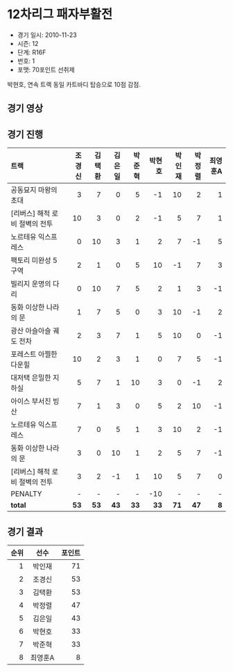 # 12차리그 패자부활전

- 경기 일시: 2010-11-23
- 시즌: 12
- 단계: R16F
- 번호: 1
- 포맷: 70포인트 선취제



박현호, 연속 트랙 동일 카트바디 탑승으로 10점 감점.

## 경기 영상
## 경기 진행

| 트랙 | 조경신 | 김택환 | 김은일 | 박준혁 | 박현호 | 박인재 | 박정렬 | 최영훈A |
|:---|---:|---:|---:|---:|---:|---:|---:|---:|
| 공동묘지 마왕의 초대 | 3 | 7 | 0 | 5 | -1 | 10 | 2 | 1 |
| [리버스] 해적 로비 절벽의 전투 | 10 | 3 | 0 | 2 | -1 | 5 | 7 | 1 |
| 노르테유 익스프레스 | 0 | 10 | 3 | 1 | 2 | 7 | -1 | 5 |
| 팩토리 미완성 5구역 | 2 | 1 | 0 | 5 | 10 | -1 | 7 | 3 |
| 빌리지 운명의 다리 | 0 | 10 | 7 | 5 | 2 | 1 | 3 | -1 |
| 동화 이상한 나라의 문 | 1 | 7 | 5 | 0 | 3 | 10 | -1 | 2 |
| 광산 아슬아슬 궤도 전차 | 2 | 3 | 7 | 1 | 5 | 10 | 0 | -1 |
| 포레스트 아찔한 다운힐 | 10 | 2 | 3 | 1 | 0 | 7 | 5 | -1 |
| 대저택 은밀한 지하실 | 5 | 7 | 1 | 10 | 3 | 0 | -1 | 2 |
| 아이스 부서진 빙산 | 7 | 1 | 3 | 0 | 5 | 2 | 10 | -1 |
| 노르테유 익스프레스 | 7 | 0 | 5 | 1 | 3 | 10 | 2 | -1 |
| 동화 이상한 나라의 문 | 3 | 0 | 10 | 1 | 2 | 5 | 7 | -1 |
| [리버스] 해적 로비 절벽의 전투 | 3 | 2 | -1 | 1 | 10 | 5 | 7 | 0 |
| PENALTY | - | - | - | - | -10 | - | - | - |
| __total__ | __53__ | __53__ | __43__ | __33__ | __33__ | __71__ | __47__ | __8__ |




## 경기 결과

| 순위 | 선수 | 포인트 |
|---:|:---:|---:|
| 1 | 박인재 | 71 |
| 2 | 조경신 | 53 |
| 3 | 김택환 | 53 |
| 4 | 박정렬 | 47 |
| 5 | 김은일 | 43 |
| 6 | 박현호 | 33 |
| 7 | 박준혁 | 33 |
| 8 | 최영훈A | 8 |


